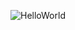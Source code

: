 ![HelloWorld](https://user-images.githubusercontent.com/116689197/213976963-4be1629e-3589-4386-aa51-b24d808e4b02.png)
